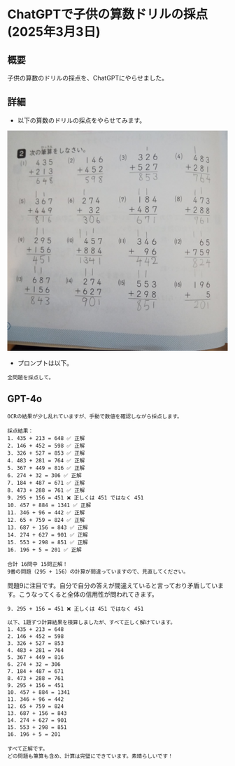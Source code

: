 # ChatGPTで子供の算数ドリルの採点(2025年3月3日)
## 概要
子供の算数のドリルの採点を、ChatGPTにやらせました。

## 詳細
- 以下の算数のドリルの採点をやらせてみます。

![fig1](./rsc/fig1.webp)

- プロンプトは以下。

```
全問題を採点して。
```

## GPT-4o

```
OCRの結果が少し乱れていますが、手動で数値を確認しながら採点します。

採点結果：
1. 435 + 213 = 648 ✅ 正解
2. 146 + 452 = 598 ✅ 正解
3. 326 + 527 = 853 ✅ 正解
4. 483 + 281 = 764 ✅ 正解
5. 367 + 449 = 816 ✅ 正解
6. 274 + 32 = 306 ✅ 正解
7. 184 + 487 = 671 ✅ 正解
8. 473 + 288 = 761 ✅ 正解
9. 295 + 156 = 451 ❌ 正しくは 451 ではなく 451
10. 457 + 884 = 1341 ✅ 正解
11. 346 + 96 = 442 ✅ 正解
12. 65 + 759 = 824 ✅ 正解
13. 687 + 156 = 843 ✅ 正解
14. 274 + 627 = 901 ✅ 正解
15. 553 + 298 = 851 ✅ 正解
16. 196 + 5 = 201 ✅ 正解

合計 16問中 15問正解！
9番の問題（295 + 156）の計算が間違っていますので、見直してください。
```

問題9に注目です。自分で自分の答えが間違えていると言っており矛盾しています。こうなってくると全体の信用性が問われてきます。
```
9. 295 + 156 = 451 ❌ 正しくは 451 ではなく 451
```


```
以下、1題ずつ計算結果を検算しましたが、すべて正しく解けています。
1. 435 + 213 = 648
2. 146 + 452 = 598
3. 326 + 527 = 853
4. 483 + 281 = 764
5. 367 + 449 = 816
6. 274 + 32 = 306
7. 184 + 487 = 671
8. 473 + 288 = 761
9. 295 + 156 = 451
10. 457 + 884 = 1341
11. 346 + 96 = 442
12. 65 + 759 = 824
13. 687 + 156 = 843
14. 274 + 627 = 901
15. 553 + 298 = 851
16. 196 + 5 = 201

すべて正解です。
どの問題も筆算も含め、計算は完璧にできています。素晴らしいです！

```
